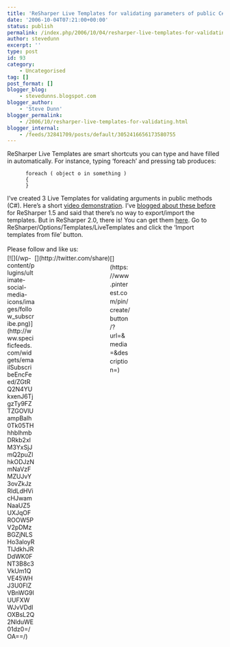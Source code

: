 ```yaml
---
title: 'ReSharper Live Templates for validating parameters of public C# methods.'
date: '2006-10-04T07:21:00+00:00'
status: publish
permalink: /index.php/2006/10/04/resharper-live-templates-for-validating-parameters-of-public-c-methods
author: stevedunn
excerpt: ''
type: post
id: 93
category:
    - Uncategorised
tag: []
post_format: []
blogger_blog:
    - stevedunns.blogspot.com
blogger_author:
    - 'Steve Dunn'
blogger_permalink:
    - /2006/10/resharper-live-templates-for-validating.html
blogger_internal:
    - /feeds/32841709/posts/default/3052416656173580755
---
```

ReSharper Live Templates are smart shortcuts you can type and have filled in automatically. For instance, typing ‘foreach’ and pressing tab produces:

```
      foreach ( object o in something )
      {
      }
```

I’ve created 3 Live Templates for validating arguments in public methods (C#). Here’s a short [video demonstration](http://files.dunnhq.com/ReSharperLiveTemplateDemo.avi "Video demonstration of what I'm talking about"). I’ve [blogged about these before](http://stevedunns.blogspot.com/2006/08/reshaper-live-templates-for-validating.html) for ReSharper 1.5 and said that there’s no way to export/import the templates. But in ReSharper 2.0, there is! You can get them [here](http://files.dunnhq.com/ArgCheckLiveTemplatesForResharper.xml). Go to ReSharper/Options/Templates/LiveTemplates and click the ‘Import templates from file’ button.

<div class="sfsi_Sicons" style="width: 100%; display: inline-block; vertical-align: middle; text-align:left"><div style="margin:0px 8px 0px 0px; line-height: 24px"><span>Please follow and like us:</span></div><div class="sfsi_socialwpr"><div class="sf_subscrbe" style="text-align:left;float:left;width:64px">[![](/wp-content/plugins/ultimate-social-media-icons/images/follow_subscribe.png)](http://www.specificfeeds.com/widgets/emailSubscribeEncFeed/ZGtRQ2N4YUkxenJ6TjgzTy9FZTZGOVlUampBalh0Tk05THhhblhmbDRkb2xlM3YxSjJmQ2puZlhkODJzNmNaVzFMZUJvY3ovZkJzRldLdHVicHJwamNaaUZ5UXJqOFROOW5PV2pDMzBGZjNLSHo3aloyRTlJdkhJRDdWK0FNT3B8c3VkUm1QVE45WHJ3U0FIZVBnWG9lUUFXWWJvVDdIOXBsL2Q2NlduWE01dz0=/OA==/)</div><div class="sf_fb" style="text-align:left;width:98px"><div action="like" class="fb-like" data-layout="button" data-share="true" href="" send="false" showfaces="false" width="180"></div></div><div class="sf_twiter" style="text-align:left;float:left;width:auto">[](http://twitter.com/share)</div><div class="sf_pinit" style="text-align:left;float:left;line-height: 20px;width:47px">[](https://www.pinterest.com/pin/create/button/?url=&media=&description=)</div><div class="sf_google" style="text-align:left;float:left;max-width:62px;min-width:35px;"><div class="g-plusone" data-annotation="none" data-href="" data-size="large"></div></div></div></div>